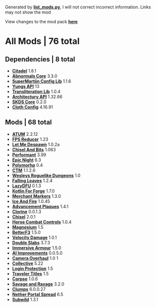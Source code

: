 Generated by [**list_mods.py**](list_mods.py), I will not correct incorrect information.
Links may not show the mod

View changes to the mod pack [**here**](https://github.com/j1165-mods/mods/commits/main)

# All Mods | 76 total 

## Dependencies | 8 total 
* [**Citadel**](https://www.curseforge.com/minecraft/mc-mods/search?search=citadel) 1.8.1
* [**Abnormals Core**](https://www.curseforge.com/minecraft/mc-mods/search?search=abnormals-core) 3.3.0
* [**SuperMartijn Config Lib**](https://www.curseforge.com/minecraft/mc-mods/search?search=supermartijn-config-lib) 1.1.6
* [**Yungs API**](https://www.curseforge.com/minecraft/mc-mods/search?search=yungs-api) 13
* [**Transliteration Lib**](https://www.curseforge.com/minecraft/mc-mods/search?search=transliteration-lib) 1.0.4
* [**Architectury API**](https://www.curseforge.com/minecraft/mc-mods/search?search=architectury-api) 1.32.66
* [**SKDS Core**](https://www.curseforge.com/minecraft/mc-mods/search?search=skds-core) 0.2.0
* [**Cloth Config**](https://www.curseforge.com/minecraft/mc-mods/search?search=cloth-config) 4.16.91

## Mods | 68 total 
* [**ATUM**](https://www.curseforge.com/minecraft/mc-mods/search?search=atum) 2.2.12
* [**FPS Reducer**](https://www.curseforge.com/minecraft/mc-mods/search?search=fps-reducer) 1.23
* [**Let Me Despawn**](https://www.curseforge.com/minecraft/mc-mods/search?search=let-me-despawn) 1.0.2a
* [**Chisel And Bits**](https://www.curseforge.com/minecraft/mc-mods/search?search=chisel-and-bits) 1.063
* [**Performant**](https://www.curseforge.com/minecraft/mc-mods/search?search=performant) 3.99
* [**Epic Night**](https://www.curseforge.com/minecraft/mc-mods/search?search=epic-night) 6.3
* [**Polymorhp**](https://www.curseforge.com/minecraft/mc-mods/search?search=polymorhp) 0.4
* [**CTM**](https://www.curseforge.com/minecraft/mc-mods/search?search=ctm) 1.1.2.6
* [**Wesleys Roguelike Dungeons**](https://www.curseforge.com/minecraft/mc-mods/search?search=wesleys-roguelike-dungeons) 1.0
* [**Falling Leaves**](https://www.curseforge.com/minecraft/mc-mods/search?search=falling-leaves) 1.2.4
* [**LazyDFU**](https://www.curseforge.com/minecraft/mc-mods/search?search=lazydfu) 0.1.3
* [**Kotlin For Forge**](https://www.curseforge.com/minecraft/mc-mods/search?search=kotlin-for-forge) 1.7.0
* [**Merchant Markers**](https://www.curseforge.com/minecraft/mc-mods/search?search=merchant-markers) 1.3.0
* [**Ice And Fire**](https://www.curseforge.com/minecraft/mc-mods/search?search=ice-and-fire) 1.0.45
* [**Advancement Plaques**](https://www.curseforge.com/minecraft/mc-mods/search?search=advancement-plaques) 1.4.1
* [**Clorine**](https://www.curseforge.com/minecraft/mc-mods/search?search=clorine) 0.0.1.3
* [**Chisel**](https://www.curseforge.com/minecraft/mc-mods/search?search=chisel) 2.0.1
* [**Horse Combat Controls**](https://www.curseforge.com/minecraft/mc-mods/search?search=horse-combat-controls) 1.0.4
* [**Magnesium**](https://www.curseforge.com/minecraft/mc-mods/search?search=magnesium) 1.5
* [**BetterF3**](https://www.curseforge.com/minecraft/mc-mods/search?search=betterf3) 1.5.0
* [**Velocity Damage**](https://www.curseforge.com/minecraft/mc-mods/search?search=velocity-damage) 1.0.1
* [**Double Slabs**](https://www.curseforge.com/minecraft/mc-mods/search?search=double-slabs) 3.7.3
* [**Immersive Armour**](https://www.curseforge.com/minecraft/mc-mods/search?search=immersive-armour) 1.5.0
* [**AI Improvements**](https://www.curseforge.com/minecraft/mc-mods/search?search=ai-improvements) 0.0.5.0
* [**Camera Overhaul**](https://www.curseforge.com/minecraft/mc-mods/search?search=camera-overhaul) 1.0 1
* [**Collective**](https://www.curseforge.com/minecraft/mc-mods/search?search=collective) 5.22
* [**Login Protection**](https://www.curseforge.com/minecraft/mc-mods/search?search=login-protection) 1.5
* [**Traveler Titles**](https://www.curseforge.com/minecraft/mc-mods/search?search=traveler-titles) 1.5
* [**Corpse**](https://www.curseforge.com/minecraft/mc-mods/search?search=corpse) 1.0.6
* [**Savage and Ravage**](https://www.curseforge.com/minecraft/mc-mods/search?search=savage-and-ravage) 3.2.0
* [**Clumps**](https://www.curseforge.com/minecraft/mc-mods/search?search=clumps) 6.0.0.27
* [**Nether Portal Spread**](https://www.curseforge.com/minecraft/mc-mods/search?search=nether-portal-spread) 6.5
* [**Subwild**](https://www.curseforge.com/minecraft/mc-mods/search?search=subwild) 1.3.1
